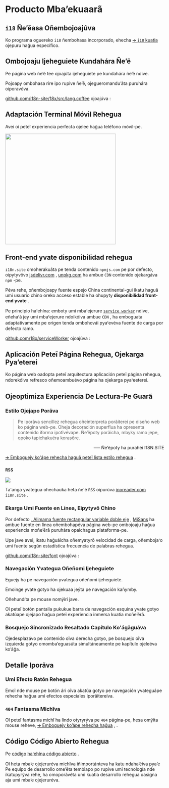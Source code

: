 # Producto Mba’ekuaarã

## `i18` Ñe’ẽasa Oñembojoajúva

Ko programa oguereko `i18` ñembohasa incorporado, ehecha [➔ `i18` kuatia](/i18) ojepuru hag̃ua específico.

## Ombojoaju Ijeheguiete Kundahára Ñe’ẽ

Pe página web ñe’ẽ tee ojoajúta ijeheguiete pe kundahára ñe’ẽ ndive.

Pojoapy ombohasa rire ipo rupive ñe’ẽ, ojegueromandu’áta puruhára oiporavóva.

[github.com/i18n-site/18x/src/lang.coffee](https://github.com/i18n-site/18x/blob/main/src/lang.coffee) ojoajúva :

## Adaptación Terminal Móvil Rehegua

Avei oĩ peteĩ experiencia perfecta ojelee haĝua teléfono móvil-pe.

<img src="//p.3ti.site/1721379497.avif" width="350px">

## <a rel=id href="#ha" id="ha"></a> Front-end yvate disponibilidad rehegua

`i18n.site` omoherakuãta pe tenda contenido `npmjs.com` pe por defecto, oipytyvõvo [jsdelivr.com](//jsdelivr.com) , [unpkg.com](//unpkg.com) ha ambue `CDN` contenido ojekargáva `npm` -pe.

Péva rehe, oñembojoapy fuente espejo China continental-gui ikatu haguã umi usuario chino oreko acceso estable ha ohupyty **disponibilidad front-end yvate** .

Pe principio haꞌehína: emboty umi mbaꞌejerure [`service worker`](https://developer.mozilla.org/docs/Web/API/Service_Worker_API) ndive, eñehaꞌã jey umi mbaꞌejerure ndoikóiva ambue `CDN` , ha emboguata adaptativamente pe origen tenda ombohovái pyaꞌevéva fuente de carga por defecto ramo.

[github.com/18x/serviceWorker](https://github.com/i18n-site/18x/tree/main/serviceWorker) ojoajúva :

## Aplicación Peteĩ Página Rehegua, Ojekarga Pya’eterei

Ko página web oadopta peteĩ arquitectura aplicación peteĩ página rehegua, ndorekóiva refresco oñemoambuévo página ha ojekarga pyaꞌeeterei.

## Ojeoptimiza Experiencia De Lectura-Pe Guarã

### Estilo Ojejapo Porãva

> Pe iporãva sencillez rehegua oñeinterpreta porãiterei pe diseño web ko página web-pe.
> Oheja decoración superflua ha opresenta contenido iforma ipotîvévape.
> Ñe’ẽpoty porãicha, mbyky ramo jepe, opoko tapichakuéra korasõre.

<p style="text-align:right">── Ñe’ẽpoty ha purahéi I18N.SITE</p>

[➔ Emboguejy ko'ápe rehecha haguã peteĩ lista estilo rehegua](/i18n.site/md/styl) .

### `RSS`

![](//p.3ti.site/1725541085.avif)

Ta'anga yvategua ohechauka heta ñe'ẽ `RSS` oipurúva [inoreader.com](//inoreader.com) `i18n.site` .

### Ekarga Umi Fuente en Línea, Eipytyvõ Chino

Por defecto [, Alimama fuente rectangular variable doble eje](https://www.iconfont.cn/fonts/detail?cnid=pOvFIr086ADR) , [MiSans](https://hyperos.mi.com/font/zh/download/) ha ambue fuente en línea oñembohapéva página web-pe ombojoaju hag̃ua experiencia moñe’ẽrã puruhára opaichagua plataforma-pe.

Upe jave avei, ikatu hag̃uáicha oñemyatyrõ velocidad de carga, oñembojaꞌo umi fuente según estadística frecuencia de palabras rehegua.

[github.com/i18n-site/font](https://github.com/i18n-site/font) ojoajúva :

### Navegación Yvategua Oñeñomi Ijeheguiete

Eguejy ha pe navegación yvategua oñeñomi ijeheguiete.

Emoinge yvate gotyo ha ojekuaa jeýta pe navegación kañymby.

Oñehundíta pe mouse nomýiri jave.

Oĩ peteĩ botón pantalla pukukue barra de navegación esquina yvate gotyo akatúape ojejapo hag̃ua peteĩ experiencia inmersa kuatia moñe’ẽrã.

### Bosquejo Sincronizado Resaltado Capítulo Ko'ágãguáva

Ojedesplazávo pe contenido oĩva derecha gotyo, pe bosquejo oĩva izquierda gotyo omombaʼeguasúta simultáneamente pe kapítulo ojeleéva koʼág̃a.

## Detalle Iporãva

### Umi Efecto Ratón Rehegua

Emoĩ nde mouse pe botón ári oĩva akatúa gotyo pe navegación yvateguápe rehecha hag̃ua umi efectos especiales iporãitereíva.

### `404` Fantasma Michĩva

Oĩ peteĩ fantasma michĩ ha lindo otyryrýva pe `404` página-pe, hesa omýita mouse reheve, [➔ Emboguejy ko’ápe rehecha haĝua](/404) , .

## Código Código Abierto Rehegua

Pe [código](//groups.google.com/u/2/g/i18n-site) [haꞌehína código abierto](/i18n.site/c/src) .

Oĩ heta mba’e ojejeruréva michĩva iñimportánteva ha katu ndaha’éiva pya’e Pe equipo de desarrollo ome’ẽta tembiapo po rupive umi tecnología nde ikatupyrýva rehe, ha omoporãvéta umi kuatia desarrollo rehegua oasigna aja umi mba’e ojejeruréva.